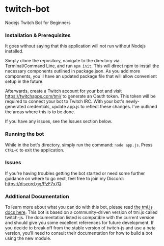 # twitch-bot
Nodejs Twitch Bot for Beginners

### Installation & Prerequisites
It goes without saying that this application will not run without Nodejs installed.

Simply clone the repository, navigate to the directory via Terminal/Command Line, and run `npm init`. This will direct npm to install the necessary components outlined in package.json. As you add more components, you'll have an updated package file that will allow convenient setup in the future.

Afterwards, create a Twitch account for your bot and visit https://twitchapps.com/tmi/ to generate an Oauth token. This token will be required to connect your bot to Twitch IRC. With your bot's newly-generated credentials, update app.js to reflect these changes. I've outlined the areas where this is to be done. 

If you have any issues, see the Issues section below.

### Running the bot
While in the bot's directory, simply run the command: `node app.js`. Press `CTRL+C` to exit the application.

### Issues
If you're having troubles getting the bot started or need some further guidance on where to go next, feel free to join my Discord: https://discord.gg/PzF7x7Q

### Additional Documentation
To learn more about what you can do with this bot, please read [the tmi.js docs here](https://docs.tmijs.org/v1.3.0/index.html). This bot is based on a community-driven version of tmi.js called twitch-js. The documentation listed is compatible with the current version and should give you some excellent references for future development. If you decide to break off from the stable version of twitch-js and use a beta version, you'll need to consult their documentation for how to build a bot using the new module.

